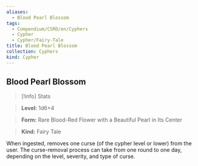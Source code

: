 ```yaml
---
aliases:
  - Blood Pearl Blossom
tags:
  - Compendium/CSRD/en/Cyphers
  - Cypher
  - Cypher/Fairy-Tale
title: Blood Pearl Blossom
collection: Cyphers
kind: Cypher
---
```

## Blood Pearl Blossom    
>[!info] Stats    
> **Level:** 1d6+4    
> **Form:** Rare Blood-Red Flower with a Beautiful Pearl in Its Center    
> **Kind:** Fairy Tale  
    
When ingested, removes one curse (of the cypher level or lower) from the user. The curse-removal process can take from one round to one day, depending on the level, severity, and type of curse.